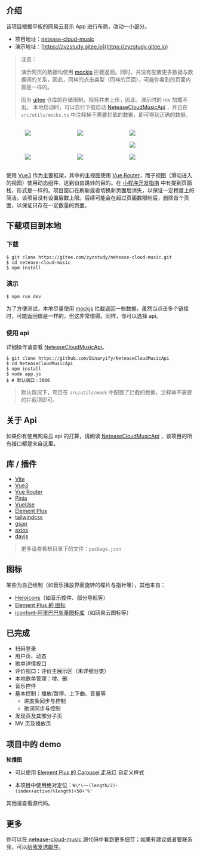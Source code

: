 ## 介绍

该项目根据平板的网易云音乐 App 进行布局，改动一小部分。

- 项目地址：[netease-cloud-music](https://gitee.com/zyzstudy/netease-cloud-music.git)
- 演示地址：[https://zyzstudy.gitee.io](https://zyzstudy.gitee.io)

> 注意：
>
> 演示网页的数据均使用 [mockjs](http://mockjs.com/) 拦截返回。同时，并没有配置更多数据与数据间的关系，因此，同样的点击类型（同样的页面），可能你看到的页面内容是一样的。
>
> 因为 [gitee](https://gitee.com/) 仓库的存储限制，视频并未上传，因此，演示时的 mv 加载不出。
> 本地启动时，可以自行下载启动 [NeteaseCloudMusicApi](https://github.com/Binaryify/NeteaseCloudMusicApi) ，并且在 `src/utils/mocks.ts` 中注释掉不需要拦截的数据，即可得到正确的数据。

<br />
<p style="width: 80%; display:grid; grid-template-columns: 1fr 1fr 1fr; gap: 1rem; margin: 0 auto; grid-auto-flow: row dense;">
    <img src='/projects/imgs/04.png' style="grid-row: span 2;" />
    <img src='/projects/imgs/05.png' style="grid-row: span 2;" />
    <img src='/projects/imgs/00.png' />
    <img src='/projects/imgs/01.png' />
    <img src='/projects/imgs/02.png' />
    <img src='/projects/imgs/03.png' />
    <img src='/projects/imgs/06.png' />
</p>

<br />

使用 [Vue3](https://cn.vuejs.org/) 作为主要框架，其中的主视图使用 [Vue Router](https://router.vuejs.org/zh)，而子视图（滑动进入的视图）使用动态组件，达到自由跳转的目的。在 [小程序开发指南](https://developers.weixin.qq.com/ebook?action=get_post_info&docid=0004eec99acc808b00861a5bd5280a) 中有提到页面栈，形式是一样的。项目窗口在刷新或者切换新页面后消失，以保证一定程度上的简洁。该项目没有设置层数上限。后续可能会在超过页面数限制后，删除首个页面，以保证只存在一定数量的页面。

## 下载项目到本地

### 下载

```shell
$ git clone https://gitee.com/zyzstudy/netease-cloud-music.git
$ cd netease-cloud-music
$ npm install
```

### 演示

```shell
$ npm run dev
```

为了方便测试，本地尽量使用 [mockjs](http://mockjs.com/) 拦截返回一些数据，虽然当点击多个链接时，可能返回值是一样的，但这非常值得。同样，你可以选择 api。

### 使用 api

详细操作请查看 [NeteaseCloudMusicApi](https://github.com/Binaryify/NeteaseCloudMusicApi)。

```shell
$ git clone https://github.com/Binaryify/NeteaseCloudMusicApi
$ cd NeteaseCloudMusicApi
$ npm install
$ node app.js
$ # 默认端口：3000
```

> 默认情况下，项目在 `src/utils/mock` 中配置了拦截的数据，注释掉不需要的拦截项即可。

## 关于 Api

如果你有使用网易云 api 的打算，请阅读 [NeteaseCloudMusicApi](https://github.com/Binaryify/NeteaseCloudMusicApi) ，该项目的所有接口都是来自这里。

## 库 / 插件

- [Vite](https://cn.vitejs.dev/)
- [Vue3](https://cn.vuejs.org/)
- [Vue Router](https://router.vuejs.org/zh)
- [Pinia](https://pinia.vuejs.org/zh/)
- [VueUse](https://vueuse.org/)
- [Element Plus](https://element-plus.org/zh-CN/)
- [tailwindcss](https://www.tailwindcss.cn/)
- [gsap](https://greensock.com/gsap/)
- [axios](https://www.axios-http.cn/)
- [dayjs](https://day.js.org/docs/zh-CN/installation/installation)

> 更多请查看根目录下的文件：`package.json`

## 图标

某些为自己绘制（如音乐播放界面旋转的碟片与指针等），其他来自：

- [Heroicons](https://heroicons.dev/)（如音乐控件、部分导航等）
- [Element Plus 的 图标](https://element-plus.org/zh-CN/component/icon.html)
- [iconfont-阿里巴巴矢量图标库](https://www.iconfont.cn/)（如网易云图标等）

## 已完成

- 扫码登录
- 用户页、动态
- 歌单详情视口
- 评价视口：评价主展示区（未详细分类）
- 本地歌单管理：增、删
- 音乐控件
- 基本控制：播放/暂停、上下曲、音量等
  - 进度条同步与控制
  - 歌词同步与控制
- 发现页及其部分子页
- MV 页及播放页

## 项目中的 demo

**轮播图**

- 可以使用 [Element Plus 的 Carousel 走马灯](https://element-plus.org/zh-CN/component/carousel.html) 自定义样式

- 本项目中使用绝对定位：`W\*(~~(length/2)-(index+active)%length)+50+'%'`

其他请查看源代码。

## 更多

你可以在<a href="https://gitee.com/zyzstudy/netease-cloud-music.git"> netease-cloud-music </a>源代码中看到更多细节；如果有建议或者要联系我，可以<a href="mailto:lingyou.ly@outlook.com">给我发送邮件</a>。
